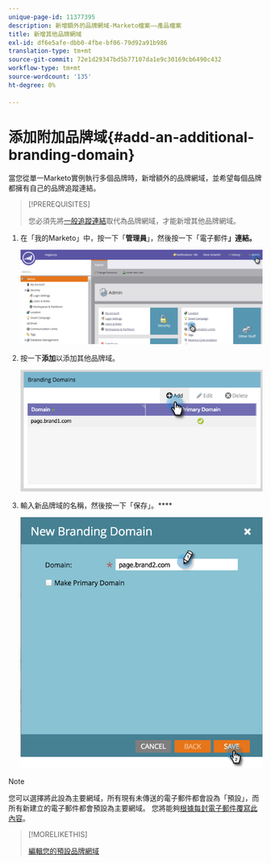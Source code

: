 ```yaml
---
unique-page-id: 11377395
description: 新增額外的品牌網域-Marketo檔案——產品檔案
title: 新增其他品牌網域
exl-id: df6e5afe-dbb0-4fbe-bf06-79d92a91b986
translation-type: tm+mt
source-git-commit: 72e1d29347bd5b77107da1e9c30169cb6490c432
workflow-type: tm+mt
source-wordcount: '135'
ht-degree: 0%

---
```


# 添加附加品牌域{#add-an-additional-branding-domain}

當您從單一Marketo實例執行多個品牌時，新增額外的品牌網域，並希望每個品牌都擁有自己的品牌追蹤連結。

>[!PREREQUISITES]
>
>您必須先將[一般追蹤連結](/help/marketo/product-docs/administration/email-setup/add-multiple-branding-domains/edit-your-default-branding-domain.md)取代為品牌網域，才能新增其他品牌網域。

1. 在「我的Marketo」中，按一下「**管理員**」，然後按一下「電子郵件&#x200B;**」連結。**

   ![](assets/image2016-6-29-16-3a42-3a20.png)

1. 按一下&#x200B;**添加**&#x200B;以添加其他品牌域。

   ![](assets/two.png)

1. 輸入新品牌域的名稱，然後按一下「保存」。****

   ![](assets/three.png)

>[!NOTE]
>
>您可以選擇將此設為主要網域，所有現有未傳送的電子郵件都會設為「預設」，而所有新建立的電子郵件都會預設為主要網域。 您將能夠[根據每封電子郵件覆寫此內容](/help/marketo/product-docs/administration/email-setup/add-multiple-branding-domains/overwrite-primary-domain-for-emails.md)。

>[!MORELIKETHIS]
>
>[編輯您的預設品牌網域](/help/marketo/product-docs/administration/email-setup/add-multiple-branding-domains/edit-your-default-branding-domain.md)
